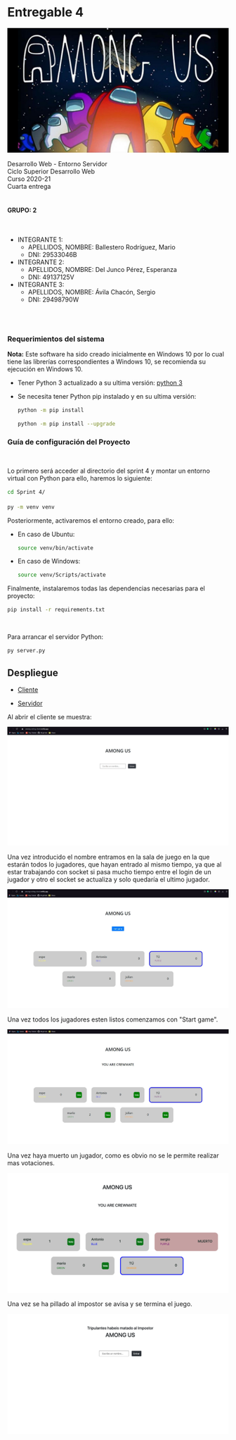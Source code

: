 # Entregable 4

![portada](./docs/portada.jpg)



Desarrollo Web - Entorno Servidor <br>
Ciclo Superior Desarrollo Web <br>
Curso 2020-21 <br>
Cuarta entrega <br>
<br>

#### GRUPO: 2  
<br>

- INTEGRANTE 1:  
    - APELLIDOS, NOMBRE: Ballestero Rodríguez, Mario  
    - DNI: 29533046B  
- INTEGRANTE 2:  
    - APELLIDOS, NOMBRE: Del Junco Pérez, Esperanza  
    - DNI: 49137125V  
- INTEGRANTE 3:  
    - APELLIDOS, NOMBRE: Ávila Chacón, Sergio  
    - DNI: 29498790W

<br>
<br>

### Requerimientos del sistema



**Nota:** Este software ha sido creado inicialmente en Windows 10 por lo cual tiene las librerías correspondientes a Windows 10, se recomienda su ejecución en Windows 10.

- Tener Python 3 actualizado a su ultima versión: [python 3](https://www.python.org/downloads/)

- Se necesita tener Python pip instalado y en su ultima versión:

  ```bash
  python -m pip install
  ```

  ```bash
  python -m pip install --upgrade
  ```

  

### Guía de configuración del Proyecto

<br>

Lo primero será acceder al directorio del sprint 4 y montar un entorno virtual con Python para ello, haremos lo siguiente:

```bash
cd Sprint 4/

py -m venv venv
```



Posteriormente, activaremos el entorno creado, para ello:

* En caso de Ubuntu:

  ```bash
  source venv/bin/activate
  ```

* En caso de Windows:

  ```bash
  source venv/Scripts/activate
  ```



Finalmente, instalaremos todas las dependencias necesarias para el proyecto:

```bash
pip install -r requirements.txt
```

<br>



Para arrancar el servidor Python:

```bash
py server.py
```





## Despliegue

*  [Cliente](https://among-us-voting-server.herokuapp.com/)

*  [Servidor](https://among-us-voting-server.herokuapp.com/)

  

  

Al abrir el cliente se muestra:

![inicio](./docs/inicial.JPG)

Una vez introducido el nombre entramos en la sala de juego en la que estarán todos lo jugadores, que hayan entrado al mismo tiempo, ya que al estar trabajando con socket si pasa mucho tiempo entre el login de un jugador y otro el socket se actualiza y solo quedaría el ultimo jugador.



![lobby](./docs/start.JPG)



Una vez todos los jugadores esten listos comenzamos con "Start game".



![play](./docs/play.JPG)

Una vez haya muerto un jugador, como es obvio no se le permite realizar mas votaciones.

![dead](./docs/muerto.png)



Una vez se ha pillado al impostor se avisa y se termina el juego.

![](./docs/fin.png)
